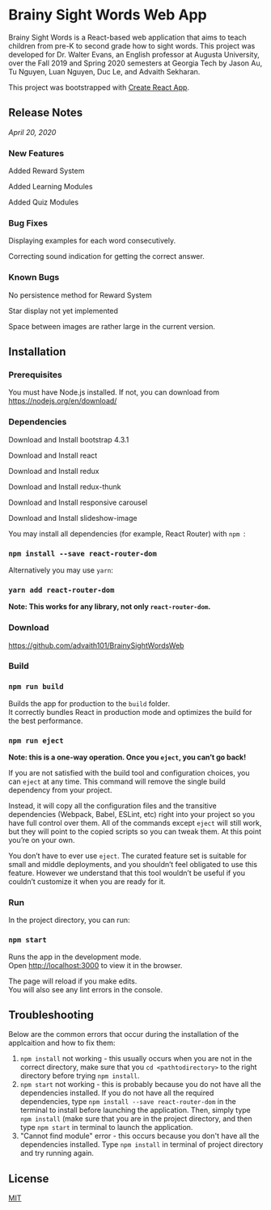 # Brainy Sight Words Web App
Brainy Sight Words is a React-based web application that aims to teach children from pre-K to second grade how to sight words. This project was developed for Dr. Walter Evans, an English professor at Augusta University, over the Fall 2019 and Spring 2020 semesters at Georgia Tech by Jason Au, Tu Nguyen, Luan Nguyen, Duc Le, and Advaith Sekharan. 

This project was bootstrapped with [Create React App](https://github.com/facebook/create-react-app).

## Release Notes
*April 20, 2020*

### New Features
Added Reward System 

Added Learning Modules

Added Quiz Modules
 
### Bug Fixes
Displaying examples for each word consecutively.

Correcting sound indication for getting the correct answer.
 
### Known Bugs
No persistence method for Reward System

Star display not yet implemented

Space between images are rather large in the current version.
 
## Installation
 
### Prerequisites
You must have Node.js installed. If not, you can download from https://nodejs.org/en/download/
 
### Dependencies
Download and Install bootstrap 4.3.1

Download and Install react

Download and Install redux

Download and Install redux-thunk

Download and Install responsive carousel

Download and Install slideshow-image

You may install all dependencies (for example, React Router) with `npm `:

### `npm install --save react-router-dom`
Alternatively you may use `yarn`:
### `yarn add react-router-dom`
**Note: This works for any library, not only `react-router-dom`.**

### Download
https://github.com/advaith101/BrainySightWordsWeb
 
### Build
### `npm run build`

Builds the app for production to the `build` folder.<br />
It correctly bundles React in production mode and optimizes the build for the best performance.

### `npm run eject`

**Note: this is a one-way operation. Once you `eject`, you can’t go back!**

If you are not satisfied with the build tool and configuration choices, you can `eject` at any time. This command will remove the single build dependency from your project.

Instead, it will copy all the configuration files and the transitive dependencies (Webpack, Babel, ESLint, etc) right into your project so you have full control over them. All of the commands except `eject` will still work, but they will point to the copied scripts so you can tweak them. At this point you’re on your own.

You don’t have to ever use `eject`. The curated feature set is suitable for small and middle deployments, and you shouldn’t feel obligated to use this feature. However we understand that this tool wouldn’t be useful if you couldn’t customize it when you are ready for it.
 
### Run
In the project directory, you can run:
### `npm start`

Runs the app in the development mode.<br />
Open [http://localhost:3000](http://localhost:3000) to view it in the browser.

The page will reload if you make edits.<br />
You will also see any lint errors in the console.

## Troubleshooting
Below are the common errors that occur during the installation of the applcaition and how to fix them:
1. `npm install` not working - this usually occurs when you are not in the correct directory, make sure that you `cd <pathtodirectory>`  to the right directory before trying `npm install`.
2. `npm start` not working - this is probably because you do not have all the dependencies installed. If you do not have all the required dependencies, type `npm install --save react-router-dom` in the terminal to install before launching the application. Then, simply type `npm install` (make sure that you are in the project directory, and then type `npm start` in terminal to launch the application.
3. "Cannot find module" error - this occurs because you don't have all the dependencies installed. Type `npm install` in terminal of project directory and try running again.

## License
[MIT](https://choosealicense.com/licenses/mit/)
